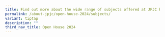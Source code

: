```yaml
---
title: Find out more about the wide range of subjects offered at JPJC here!
permalink: /about-jpjc/open-house-2024/subjects/
variant: tiptap
description: ""
third_nav_title: Open House 2024
---
```


